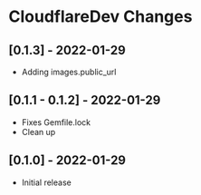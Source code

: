 # CloudflareDev Changes

## [0.1.3] - 2022-01-29

- Adding images.public\_url

## [0.1.1 - 0.1.2] - 2022-01-29

- Fixes Gemfile.lock
- Clean up

## [0.1.0] - 2022-01-29

- Initial release
